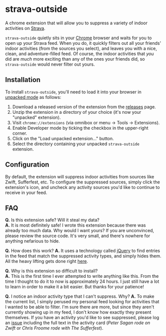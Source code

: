 # strava-outside
A chrome extension that will allow you to suppress a variety of indoor activities on [Strava](https://www.strava.com).

`strava-outside` quietly sits in your [Chrome](http://chrome.google.com) browser and waits for you to open up your Strava feed.
When you do, it quickly filters out all your friends' indoor activities (from the sources you select), and leaves you with a nice,
clean, and adventure-filled feed. Of course, the indoor activities that _you_ did are _much_ more exciting than any of the ones
your friends did, so `strava-outside` would never filter out yours.

## Installation
To install `strava-outside`, you'll need to load it into your browser in
[unpacked mode](https://developer.chrome.com/extensions/getstarted#unpacked) as follows:

1. Download a released version of the extension from the [releases](https://github.com/kevinstuffandthings/strava-outside/releases) page.
1. Unzip the extension in a directory of your choice (it's now your "unpacked" extension).
1. Visit `chrome://extensions` (via omnibox or menu -> Tools -> Extensions).
1. Enable Developer mode by ticking the checkbox in the upper-right corner.
1. Click on the "Load unpacked extension..." button.
1. Select the directory containing your unpacked `strava-outside` extension.

## Configuration
By default, the extension will suppress indoor activities from sources like Zwift, Sufferfest, etc.
To configure the suppressed sources, simply click the extension's icon, and uncheck any activity sources you'd like to continue
to receive in your feed.

## FAQ
**Q.** Is this extension safe? Will it steal my data?  
**A.** It is most definitely safe! I wrote this extension because there was already too much data. Why would I want yours?
If you are unconvinced, please review the source code. It's very small, and there's nowhere for anything nefarious to hide.

**Q.** How does this work?
**A.** It uses a technology called [jQuery](http://jquery.com/) to find entries in the feed that match the suppressed activity types, and simply hides them. All the heavy lifting gets done right [here](src/monitor.js).

**Q.** Why is this extension so difficult to install?  
**A.** This is the first time I ever attempted to write anything like this. From the time I thought to do it to now is approximately
24 hours. I just still have a lot to learn in order to make it a bit easier. But thanks for your patience!

**Q.** I notice an indoor activity type that I can't suppress. Why?
**A.** To make the current list, I simply perused my personal feed looking for activities that I wanted to be able to filter. I'm sure there are more, but since they aren't currently showing up in my feed, I don't know how exactly they present themselves. If you have an activity you'd like to see suppressed, please log an [issue](https://github.com/kevinstuffandthings/strava-outside/issues) including the full text in the activity card (_Peter Sagan rode on Zwift_ or _Chris Froome rode with The Sufferfest_).
